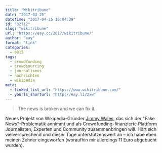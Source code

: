 ```yaml
---
title: "Wikitribune"
date: "2017-04-25"
datetime: "2017-04-25 16:04:39"
id: "32712"
slug: "wikitribune"
url: "https://eay.cc/2017/wikitribune/"
author: "eay"
format: "link"
categories:
  - 0815
tags:
  - crowdfunding
  - crowdsourcing
  - journalismus
  - nachrichten
  - wikipedia
meta:
  - linked_list_url: "https://www.wikitribune.com/"
  - yourls_shorturl: "http://eay.li/2xw"
---
```


> The news is broken and we can fix it.

Neues Projekt von Wikipedia-Gründer [Jimmy Wales](https://de.wikipedia.org/wiki/Jimmy_Wales), das sich der "Fake News"-Problematik annimmt und als Crowdfunding-finanzierte Plattform Journalisten, Experten und Community zusammenbringen will. Hört sich viel­ver­sprechend und dieser Tage unterstützenswert an – ich habe eben meinen Zehner eingeworfen (woraufhin mir allerdings 11 Euro abgebucht wurden).
